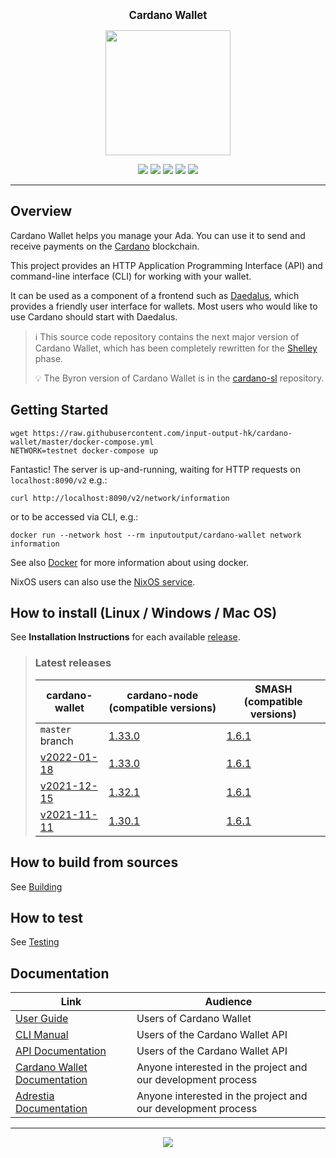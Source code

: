 <p align="center">
  <big><strong>Cardano Wallet</strong></big>
</p>

<p align="center">
  <img width="200" src=".github/images/cardano-logo.png"/>
</p>

<p align="center">
  <a href="https://github.com/input-output-hk/cardano-wallet/releases"><img src="https://img.shields.io/github/release-pre/input-output-hk/cardano-wallet.svg?style=for-the-badge" /></a>
  <a href="https://buildkite.com/input-output-hk/cardano-wallet"><img src="https://img.shields.io/buildkite/7ea3dac7a16f066d8dfc8f426a9a9f7a2131e899cd96c444cf/master?label=BUILD&style=for-the-badge"/></a>
  <a href="https://buildkite.com/input-output-hk/cardano-wallet-nightly"><img src="https://img.shields.io/buildkite/59ea9363b8526e867005ca8839db47715bc5f661f36e490143/master?label=BENCHMARK&style=for-the-badge" /></a>
  <a href="https://github.com/input-output-hk/cardano-wallet/actions?query=workflow%3Awindows"><img src="https://img.shields.io/github/workflow/status/input-output-hk/cardano-wallet/windows?label=Windows&style=for-the-badge" /></a>
  <a href="https://hydra.iohk.io/jobset/Cardano/cardano-wallet#tabs-jobs"><img src="https://img.shields.io/endpoint?style=for-the-badge&url=https%3A%2F%2Fhydra.iohk.io%2Fjob%2FCardano%2Fcardano-wallet%2Frequired%2Fshield" /></a>
  <!--
  <a href="https://coveralls.io/github/input-output-hk/cardano-wallet?branch=HEAD"><img src="https://img.shields.io/coveralls/github/input-output-hk/cardano-wallet/HEAD?style=for-the-badge" /></a>
  -->
</p>

<hr/>

## Overview

Cardano Wallet helps you manage your Ada. You can use it to send and
receive payments on the [Cardano](https://www.cardano.org) blockchain.

This project provides an HTTP Application Programming Interface (API)
and command-line interface (CLI) for working with your wallet.

It can be used as a component of a frontend such as
[Daedalus](https://daedaluswallet.io), which provides a friendly user
interface for wallets. Most users who would like to use Cardano should
start with Daedalus.

> :information_source: This source code repository contains the next major version of Cardano
> Wallet, which has been completely rewritten for the
> [Shelley](https://roadmap.cardano.org/) phase.
>
> :bulb: The Byron version of Cardano Wallet is in the
> [cardano-sl](https://github.com/input-output-hk/cardano-sl)
> repository.

## Getting Started

```
wget https://raw.githubusercontent.com/input-output-hk/cardano-wallet/master/docker-compose.yml
NETWORK=testnet docker-compose up
```

Fantastic! The server is up-and-running, waiting for HTTP requests on `localhost:8090/v2` e.g.:

```
curl http://localhost:8090/v2/network/information
```

or to be accessed via CLI, e.g.:

```
docker run --network host --rm inputoutput/cardano-wallet network information
```

See also [Docker](https://input-output-hk.github.io/cardano-wallet/user-guide/Docker) for more information about using docker.

NixOS users can also use the [NixOS service](https://input-output-hk.github.io/cardano-wallet/user-guide/NixOS).

## How to install (Linux / Windows / Mac OS)

See **Installation Instructions** for each available [release](https://github.com/input-output-hk/cardano-wallet/releases).

> ### Latest releases
>
> | cardano-wallet | cardano-node (compatible versions) | SMASH (compatible versions)
> | --- | --- | ---
> | `master` branch | [1.33.0](https://github.com/input-output-hk/cardano-node/releases/tag/1.33.0) | [1.6.1](https://github.com/input-output-hk/smash/releases/tag/1.6.1)
> | [v2022-01-18](https://github.com/input-output-hk/cardano-wallet/releases/tag/v2022-01-18) | [1.33.0](https://github.com/input-output-hk/cardano-node/releases/tag/1.33.0) | [1.6.1](https://github.com/input-output-hk/smash/releases/tag/1.6.1)
> | [v2021-12-15](https://github.com/input-output-hk/cardano-wallet/releases/tag/v2021-12-15) | [1.32.1](https://github.com/input-output-hk/cardano-node/releases/tag/1.32.1) | [1.6.1](https://github.com/input-output-hk/smash/releases/tag/1.6.1)
> | [v2021-11-11](https://github.com/input-output-hk/cardano-wallet/releases/tag/v2021-11-11) | [1.30.1](https://github.com/input-output-hk/cardano-node/releases/tag/1.30.1) | [1.6.1](https://github.com/input-output-hk/smash/releases/tag/1.6.1)

## How to build from sources

See [Building](https://input-output-hk.github.io/cardano-wallet/developers/Building)

## How to test

See [Testing](https://input-output-hk.github.io/cardano-wallet/contributing/Testing)

## Documentation

| Link                                                                                               | Audience                                                     |
| ---                                                                                                | ---                                                          |
| [User Guide](https://input-output-hk.github.io/cardano-wallet/user-guide) | Users of Cardano Wallet                              |
| [CLI Manual](https://input-output-hk.github.io/cardano-wallet/user-guide/cli) | Users of the Cardano Wallet API                              |
| [API Documentation](https://input-output-hk.github.io/cardano-wallet/api/edge)                     | Users of the Cardano Wallet API                              |
| [Cardano Wallet Documentation](https://input-output-hk.github.io/cardano-wallet/)                                     | Anyone interested in the project and our development process |
| [Adrestia Documentation](https://input-output-hk.github.io/adrestia/)                                     | Anyone interested in the project and our development process |

<hr/>

<p align="center">
  <a href="https://github.com/input-output-hk/cardano-wallet/blob/master/LICENSE"><img src="https://img.shields.io/github/license/input-output-hk/cardano-wallet.svg?style=for-the-badge" /></a>
</p>
